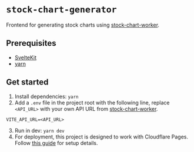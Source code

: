 # `stock-chart-generator`

Frontend for generating stock charts using [stock-chart-worker](https://github.com/e0/stock-chart-worker).

## Prerequisites

- [SvelteKit](https://kit.svelte.dev)
- [yarn](https://yarnpkg.com)

## Get started

1. Install dependencies: `yarn`
2. Add a `.env` file in the project root with the following line, replace `<API_URL>` with your own API URL from [stock-chart-worker](https://github.com/e0/stock-chart-worker).

```
VITE_API_URL=<API_URL>
```

3. Run in dev: `yarn dev`
4. For deployment, this project is designed to work with Cloudflare Pages. Follow [this guide](https://developers.cloudflare.com/pages/framework-guides/deploy-a-svelte-site) for setup details.

